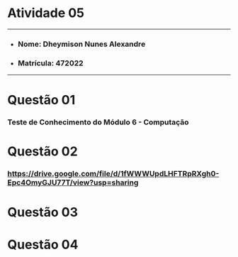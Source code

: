# Atividade 05

---

- ### Nome: Dheymison Nunes Alexandre
- ### Matrícula: 472022
  
---

# Questão 01 

### Teste de Conhecimento do Módulo 6 - Computação

# Questão 02

### https://drive.google.com/file/d/1fWWWUpdLHFTRpRXgh0-Epc4OmyGJU77T/view?usp=sharing

# Questão 03

# Questão 04
